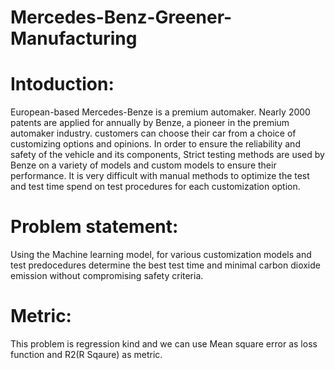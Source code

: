 # Mercedes-Benz-Greener-Manufacturing
# Intoduction:
European-based Mercedes-Benze is a premium automaker. Nearly 2000 patents are applied for annually by Benze, a pioneer in the premium automaker industry. 
customers can choose their car from a choice of customizing options and opinions.
In order to ensure the reliability and safety of the vehicle and its components, Strict testing methods are used by Benze on a variety of models and custom models to 
ensure their performance. It is very difficult with manual methods to optimize the test and test time spend on test procedures  for each customization option.

# Problem statement:
 Using the Machine learning model, for various customization models and test predocedures  determine the best test time and minimal carbon dioxide emission without compromising safety criteria.




# Metric:
This problem is regression kind and we can use Mean square error as loss function and R2(R Sqaure)  as metric.

